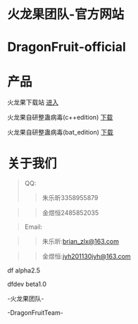 # 火龙果团队-官方网站
# DragonFruit-official
# 产品
火龙果下载站 
[进入](https://ah26912929.icoc.ws/col.jsp?id=101)  

火龙果自研整蛊病毒(c++edition)
[下载](launchit.zip) 

火龙果自研整蛊病毒(bat_edition)
[下载](火龙果团队-自研病毒.zip)


# 关于我们 
>QQ: 
>>朱乐昕3358955879 

>>金煜恒2485852035 

>Email: 

>>朱乐昕:brian_zlx@163.com 

>>金煜恒:jyh201130jyh@163.com 

df alpha2.5 

dfdev beta1.0

   -火龙果团队- 
   
-DragonFruitTeam-  
